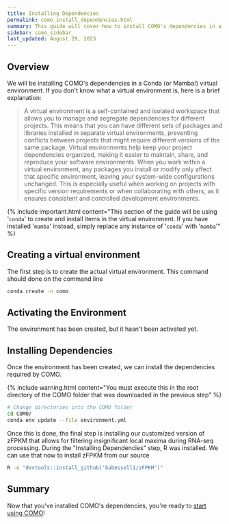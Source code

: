 ```yaml
---
title: Installing Dependencies
permalink: como_install_dependencies.html
summary: This guide will cover how to install COMO's dependencies in a Conda environment
sidebar: como_sidebar
last_updated: August 29, 2023
---
```


## Overview

We will be installing COMO's dependencies in a Conda (or Mamba!) virtual environment. If you don't know what a virtual
environment is, here is a brief explanation:

> A virtual environment is a self-contained and isolated workspace that allows you to manage and segregate dependencies
> for different projects. This means that you can have different sets of packages and libraries installed in separate
> virtual environments, preventing conflicts between projects that might require different versions of the same package.
> Virtual environments help keep your project dependencies organized, making it easier to maintain, share, and reproduce
> your software environments. When you work within a virtual environment, any packages you install or modify only affect
> that specific environment, leaving your system-wide configurations unchanged. This is especially useful when working
> on
> projects with specific version requirements or when collaborating with others, as it ensures consistent and controlled
> development environments.

{% include important.html content="This section of the guide will be using '`conda`' to create and install items in the
virtual environment. If you have installed '`mamba`' instead, simply replace any instance of '`conda`'
with '`mamba`'" %}

## Creating a virtual environment

The first step is to create the actual virtual environment. This command should done on the command line

```bash
conda create -n como
```

## Activating the Environment

The environment has been created, but it hasn't been activated yet.

## Installing Dependencies

Once the environment has been created, we can install the dependencies required by COMO.

{% include warning.html content="You must execute this in the root directory of the COMO folder that was downloaded in
the previous step" %}

```bash
# Change directories into the COMO folder
cd COMO/
conda env update --file environment.yml
```

Once this is done, the final step is installing our customized version of zFPKM that allows for filtering insignificant
local maxima during RNA-seq processing. During the "Installing Dependencies" step, R was installed. We can use that now
to install zFPKM from our source

```bash
R -e "devtools::install_github('babessell1/zFPKM')"
```

## Summary

Now that you've installed COMO's dependencies, you're ready to [start using COMO](/como_start_notebook.html)!
